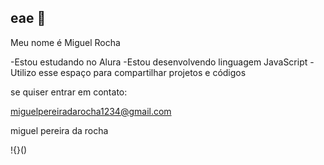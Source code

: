 ## eae 👋

Meu nome é Miguel Rocha

-Estou estudando no Alura
-Estou desenvolvendo linguagem JavaScript
-Utilizo esse espaço para compartilhar projetos e códigos

se quiser entrar em contato:

miguelpereiradarocha1234@gmail.com

miguel pereira da rocha


!{}()
